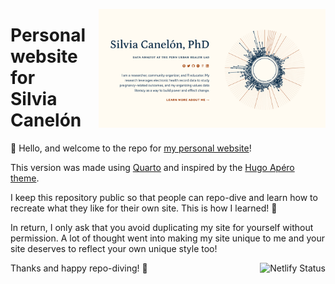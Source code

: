 <a href='https://silvia.rbind.io'><img src='https://github.com/spcanelon/silvia/blob/main/static/img/silvia-social.png?raw=true' align="right" height="190" alt=''/></a>

# Personal website for<br>Silvia Canelón

👋 Hello, and welcome to the repo for [my personal website](https://silvia.rbind.io)!

This version was made using [Quarto](https://quarto.org/) and inspired by the [Hugo Apéro theme](https://hugo-apero-docs.netlify.app/).

I keep this repository public so that people can repo-dive and learn how to recreate what they like for their own site. This is how I learned! 🙌

In return, I only ask that you avoid duplicating my site for yourself without permission. A lot of thought went into making my site unique to me and your site deserves to reflect your own unique style too!

Thanks and happy repo-diving! 🤿 <a href='https://app.netlify.com/sites/silvia/deploys'><img src='https://api.netlify.com/api/v1/badges/4d7dccd9-ec21-47eb-b218-34cb5b768883/deploy-status' align="right" height="20" alt='Netlify Status'/></a>
